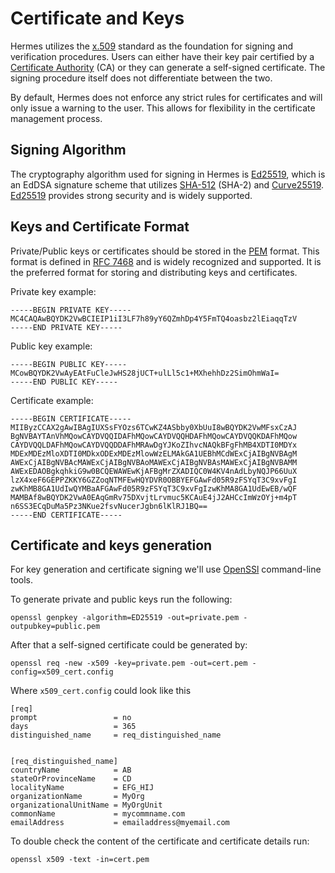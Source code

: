 <!-- cspell: words outpubkey mycommname -->

# Certificate and Keys

Hermes utilizes the [x.509] standard as the foundation for signing and verification procedures.
Users can either have their key pair certified by a [Certificate Authority][CA] (CA) or they can generate a self-signed certificate.
The signing procedure itself does not differentiate between the two.

By default, Hermes does not enforce any strict rules for certificates and will only issue a warning to the user.
This allows for flexibility in the certificate management process.

## Signing Algorithm

The cryptography algorithm used for signing in Hermes is [Ed25519],
which is an EdDSA signature scheme that utilizes [SHA-512] (SHA-2) and [Curve25519].
[Ed25519] provides strong security and is widely supported.

## Keys and Certificate Format

Private/Public keys or certificates should be stored in the [PEM] format.
This format is defined in [RFC 7468] and is widely recognized and supported.
It is the preferred format for storing and distributing keys and certificates.

Private key example:

```PEM
-----BEGIN PRIVATE KEY-----
MC4CAQAwBQYDK2VwBCIEIP1iI3LF7h89yY6QZmhDp4Y5FmTQ4oasbz2lEiaqqTzV
-----END PRIVATE KEY-----
```

Public key example:

```PEM
-----BEGIN PUBLIC KEY-----
MCowBQYDK2VwAyEAtFuCleJwHS28jUCT+ulLl5c1+MXhehhDz2SimOhmWaI=
-----END PUBLIC KEY-----
```

Certificate example:

```PEM
-----BEGIN CERTIFICATE-----
MIIByzCCAX2gAwIBAgIUXSsFYOzs6TCwKZ4ASbby0XbUuI8wBQYDK2VwMFsxCzAJ
BgNVBAYTAnVhMQowCAYDVQQIDAFhMQowCAYDVQQHDAFhMQowCAYDVQQKDAFhMQow
CAYDVQQLDAFhMQowCAYDVQQDDAFhMRAwDgYJKoZIhvcNAQkBFgFhMB4XDTI0MDYx
MDExMDEzMloXDTI0MDkxODExMDEzMlowWzELMAkGA1UEBhMCdWExCjAIBgNVBAgM
AWExCjAIBgNVBAcMAWExCjAIBgNVBAoMAWExCjAIBgNVBAsMAWExCjAIBgNVBAMM
AWExEDAOBgkqhkiG9w0BCQEWAWEwKjAFBgMrZXADIQC0W4KV4nAdLbyNQJP66UuX
lzX4xeF6GEPPZKKY6GZZoqNTMFEwHQYDVR0OBBYEFGAwFd05R9zFSYqT3C9xvFgI
zwKhMB8GA1UdIwQYMBaAFGAwFd05R9zFSYqT3C9xvFgIzwKhMA8GA1UdEwEB/wQF
MAMBAf8wBQYDK2VwA0EAqGmRv75DXvjtLrvmuc5KCAuE4jJ2AHCcImWzOYj+m4pT
n6SS3ECqDuMa5Pz3NKue2fsvNucerJgbn6lKlRJ1BQ==
-----END CERTIFICATE-----
```

## Certificate and keys generation

For key generation and certificate signing we'll use [OpenSSl] command-line tools.

To generate private and public keys run the following:

```shell
openssl genpkey -algorithm=ED25519 -out=private.pem -outpubkey=public.pem
```

After that a self-signed certificate could be generated by:

```shell
openssl req -new -x509 -key=private.pem -out=cert.pem -config=x509_cert.config
```

Where `x509_cert.config` could look like this

```CONF
[req]
prompt                 = no
days                   = 365
distinguished_name     = req_distinguished_name


[req_distinguished_name]
countryName            = AB
stateOrProvinceName    = CD
localityName           = EFG_HIJ
organizationName       = MyOrg
organizationalUnitName = MyOrgUnit
commonName             = mycommname.com
emailAddress           = emailaddress@myemail.com
```

To double check the content of the certificate and certificate details run:

```shell
openssl x509 -text -in=cert.pem                 
```

[x.509]: https://datatracker.ietf.org/doc/html/rfc5280
[CA]: https://en.wikipedia.org/wiki/Certificate_authority
[ED25519]: https://en.wikipedia.org/wiki/EdDSA#ed25519
[SHA-512]: https://en.wikipedia.org/wiki/SHA-512
[Curve25519]: https://en.wikipedia.org/wiki/Curve25519
[PEM]: https://en.wikipedia.org/wiki/Privacy-Enhanced_Mail
[RFC 7468]: https://tools.ietf.org/html/rfc7468
[OpenSSL]: https://www.openssl.org
